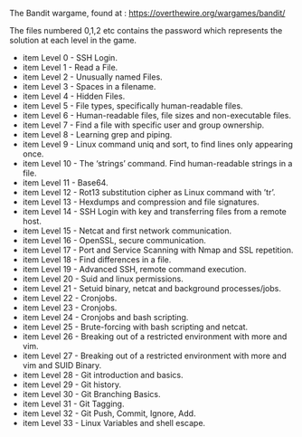 The Bandit wargame, found at : https://overthewire.org/wargames/bandit/

The files numbered 0,1,2 etc contains the password which represents the solution at each level in the game.


* item        Level 0 - SSH Login.
* item        Level 1 - Read a File.
* item        Level 2 - Unusually named Files.
* item        Level 3 - Spaces in a filename.
* item        Level 4 - Hidden Files.
* item        Level 5 - File types, specifically human-readable files.
* item        Level 6 - Human-readable files, file sizes and non-executable files.
* item        Level 7 - Find a file with specific user and group ownership.
* item        Level 8 - Learning grep and piping.
* item        Level 9 - Linux command uniq and sort, to find lines only appearing once.
* item        Level 10 - The ‘strings’ command. Find human-readable strings in a file.
* item        Level 11 - Base64.
* item        Level 12 - Rot13 substitution cipher as Linux command with ’tr’.
* item        Level 13 - Hexdumps and compression and file signatures.
* item        Level 14 - SSH Login with key and transferring files from a remote host.
* item        Level 15 - Netcat and first network communication.
* item        Level 16 - OpenSSL, secure communication.
* item        Level 17 - Port and Service Scanning with Nmap and SSL repetition.
* item        Level 18 - Find differences in a file.
* item        Level 19 - Advanced SSH, remote command execution.
* item        Level 20 - Suid and linux permissions.
* item        Level 21 - Setuid binary, netcat and background processes/jobs.
* item        Level 22 - Cronjobs.
* item        Level 23 - Cronjobs.
* item        Level 24 - Cronjobs and bash scripting.
* item        Level 25 - Brute-forcing with bash scripting and netcat.
* item        Level 26 - Breaking out of a restricted environment with more and vim.
* item        Level 27 - Breaking out of a restricted environment with more and vim and SUID Binary.
* item        Level 28 - Git introduction and basics.
* item        Level 29 - Git history.
* item        Level 30 - Git Branching Basics.
* item        Level 31 - Git Tagging.
* item        Level 32 - Git Push, Commit, Ignore, Add.
* item        Level 33 - Linux Variables and shell escape.
